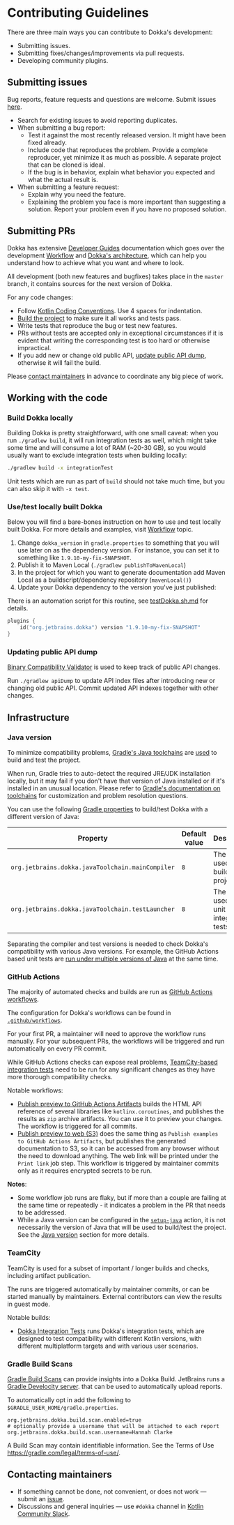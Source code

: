 # Contributing Guidelines

There are three main ways you can contribute to Dokka's development:

* Submitting issues.
* Submitting fixes/changes/improvements via pull requests.
* Developing community plugins.

## Submitting issues

Bug reports, feature requests and questions are welcome. Submit issues [here](https://github.com/Kotlin/dokka/issues).

* Search for existing issues to avoid reporting duplicates.
* When submitting a bug report:
   * Test it against the most recently released version. It might have been fixed already.
   * Include code that reproduces the problem. Provide a complete reproducer, yet minimize it as much as 
     possible. A separate project that can be cloned is ideal.
   * If the bug is in behavior, explain what behavior you expected and what the actual result is.
* When submitting a feature request:
   * Explain why you need the feature.
   * Explaining the problem you face is more important than suggesting a solution.
     Report your problem even if you have no proposed solution.

## Submitting PRs

Dokka has extensive [Developer Guides](https://kotlin.github.io/dokka/1.9.10/developer_guide/introduction/) documentation
which goes over the development [Workflow](https://kotlin.github.io/dokka/1.9.10/developer_guide/workflow/) and 
[Dokka's architecture](https://kotlin.github.io/dokka/1.9.10/developer_guide/architecture/architecture_overview/),
which can help you understand how to achieve what you want and where to look.

All development (both new features and bugfixes) takes place in the `master` branch, it contains sources for the next
version of Dokka.

For any code changes:

* Follow [Kotlin Coding Conventions](https://kotlinlang.org/docs/reference/coding-conventions.html).
  Use 4 spaces for indentation.
* [Build the project](#build-dokka-locally) to make sure it all works and tests pass.
* Write tests that reproduce the bug or test new features.
* PRs without tests are accepted only in exceptional circumstances if it is evident that writing the
  corresponding test is too hard or otherwise impractical.
* If you add new or change old public API, [update public API dump](#updating-public-api-dump), otherwise it will fail 
  the build.

Please [contact maintainers](#contacting-maintainers) in advance to coordinate any big piece of work.

## Working with the code

### Build Dokka locally

Building Dokka is pretty straightforward, with one small caveat: when you run `./gradlew build`, it will run integration
tests as well, which might take some time and will consume a lot of RAM (~20-30 GB), so you would usually want to exclude 
integration tests when building locally:

```Bash
./gradlew build -x integrationTest
```

Unit tests which are run as part of `build` should not take much time, but you can also skip it with `-x test`.

### Use/test locally built Dokka

Below you will find a bare-bones instruction on how to use and test locally built Dokka. For more details and examples, 
visit [Workflow](https://kotlin.github.io/dokka/1.9.10/developer_guide/workflow/) topic.

1. Change `dokka_version` in `gradle.properties` to something that you will use later on as the dependency version.
   For instance, you can set it to something like `1.9.10-my-fix-SNAPSHOT`.
2. Publish it to Maven Local (`./gradlew publishToMavenLocal`)
3. In the project for which you want to generate documentation add Maven Local as a buildscript/dependency
   repository (`mavenLocal()`)
4. Update your Dokka dependency to the version you've just published:

There is an automation script for this routine, see [testDokka.sh.md](./testDokka.sh.md) for details.

```kotlin
plugins {
    id("org.jetbrains.dokka") version "1.9.10-my-fix-SNAPSHOT"
}
```

### Updating public API dump

[Binary Compatibility Validator](https://github.com/Kotlin/binary-compatibility-validator/blob/master/README.md) 
is used to keep track of public API changes.

Run `./gradlew apiDump` to update API index files after introducing new or changing old public API. Commit updated 
API indexes together with other changes.

## Infrastructure

### Java version

To minimize compatibility problems, [Gradle's Java toolchains](https://docs.gradle.org/current/userguide/toolchains.html)
are [used](build-logic/src/main/kotlin/org/jetbrains/conventions/base-java.gradle.kts) to build and test the project.

When run, Gradle tries to auto-detect the required JRE/JDK installation locally, but it may fail if you don't have
that version of Java installed or if it's installed in an unusual location. Please refer to 
[Gradle's documentation on toolchains](https://docs.gradle.org/current/userguide/toolchains.html#sec:auto_detection)
for customization and problem resolution questions.

You can use the following [Gradle properties](gradle.properties) to build/test
Dokka with a different version of Java:

| Property                                         | Default value | Description                                      |
|--------------------------------------------------|---------------|--------------------------------------------------|
| `org.jetbrains.dokka.javaToolchain.mainCompiler` | `8`           | The version used to build Dokka projects.        |
| `org.jetbrains.dokka.javaToolchain.testLauncher` | `8`           | The version used run unit and integration tests. |

Separating the compiler and test versions is needed to check Dokka's compatibility with various Java versions.
For example, the GitHub Actions based unit tests are 
[run under multiple versions of Java](.github/workflows/tests-thorough.yml)
at the same time.

### GitHub Actions

The majority of automated checks and builds are run as 
[GitHub Actions workflows](https://docs.github.com/en/actions/using-workflows/about-workflows).

The configuration for Dokka's workflows can be found in [`.github/workflows`](.github/workflows). 

For your first PR, a maintainer will need to approve the workflow runs manually. For your subsequent PRs, the workflows
will be triggered and run automatically on every PR commit.

While GitHub Actions checks can expose real problems, [TeamCity-based integration tests](#teamcity) need to be run for 
any significant changes as they have more thorough compatibility checks. 

Notable workflows:

* [Publish preview to GitHub Actions Artifacts](https://github.com/Kotlin/dokka/actions/workflows/preview-publish-ga.yml)
  builds the HTML API reference of several libraries like `kotlinx.coroutines`, and publishes the results as `zip` archive 
  artifacts. You can use it to preview your changes. The workflow is triggered for all commits.
* [Publish preview to web (S3)](https://github.com/Kotlin/dokka/actions/workflows/preview-publish-web-s3.yml)
  does the same thing as `Publish examples to GitHub Actions Artifacts`, but publishes the generated documentation
  to S3, so it can be accessed from any browser without the need to download anything. The web link will be printed
  under the `Print link` job step. This workflow is triggered by maintainer commits only as it requires encrypted 
  secrets to be run.

**Notes**:

* Some workflow job runs are flaky, but if more than a couple are failing at the same time or repeatedly - it indicates 
  a problem in the PR that needs to be addressed.
* While a Java version can be configured in the [`setup-java`](https://github.com/actions/setup-java#basic-configuration)
  action, it is not necessarily the version of Java that will be used to build/test the project. See the 
  [Java version](#java-version) section for more details.

### TeamCity

TeamCity is used for a subset of important / longer builds and checks, including artifact publication. 

The runs are triggered automatically by maintainer commits, or can be started manually by maintainers. External 
contributors can view the results in guest mode.

Notable builds:

* [Dokka Integration Tests](https://teamcity.jetbrains.com/buildConfiguration/KotlinTools_Dokka_IntegrationTests)
  runs Dokka's integration tests, which are designed to test compatibility with different Kotlin versions, with different
  multiplatform targets and with various user scenarios.

### Gradle Build Scans

[Gradle Build Scans](https://scans.gradle.com/) can provide insights into a Dokka Build. 
JetBrains runs a [Gradle Develocity server](https://ge.jetbrains.com/scans?search.rootProjectNames=dokka).
that can be used to automatically upload reports.

To automatically opt in add the following to `$GRADLE_USER_HOME/gradle.properties`. 

```properties
org.jetbrains.dokka.build.scan.enabled=true
# optionally provide a username that will be attached to each report
org.jetbrains.dokka.build.scan.username=Hannah Clarke
```

A Build Scan may contain identifiable information. See the Terms of Use https://gradle.com/legal/terms-of-use/.

## Contacting maintainers

* If something cannot be done, not convenient, or does not work &mdash; submit an [issue](#submitting-issues).
* Discussions and general inquiries &mdash; use `#dokka` channel in 
  [Kotlin Community Slack](https://surveys.jetbrains.com/s3/kotlin-slack-sign-up).
